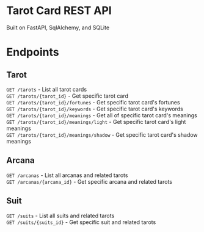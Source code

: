 # Tarot Card REST API
Built on FastAPI, SqlAlchemy, and SQLite

# Endpoints
## Tarot
`GET /tarots` - List all tarot cards \
`GET /tarots/{tarot_id}` - Get specific tarot card \
`GET /tarots/{tarot_id}/fortunes` - Get specific tarot card's fortunes \
`GET /tarots/{tarot_id}/keywords` - Get specific tarot card's keywords \
`GET /tarots/{tarot_id}/meanings` - Get all of specific tarot card's meanings \
`GET /tarots/{tarot_id}/meanings/light` - Get specific tarot card's light meanings \
`GET /tarots/{tarot_id}/meanings/shadow` - Get specific tarot card's shadow meanings

## Arcana
`GET /arcanas` - List all arcanas and related tarots \
`GET /arcanas/{arcana_id}` - Get specific arcana and related tarots

## Suit
`GET /suits` - List all suits and related tarots \
`GET /suits/{suits_id}` - Get specific suit and related tarots


